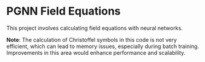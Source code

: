 # PGNN Field Equations

This project involves calculating field equations with neural networks.

**Note**: The calculation of Christoffel symbols in this code is not very efficient, which can lead to memory issues, especially during batch training. Improvements in this area would enhance performance and scalability.
